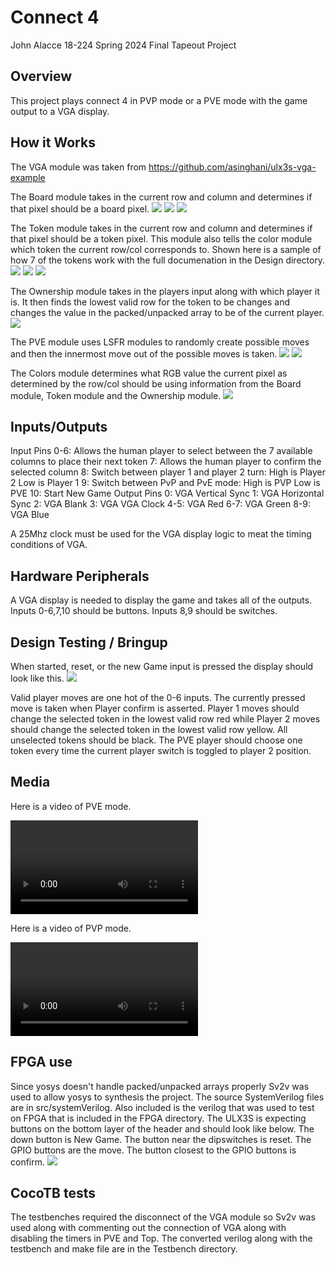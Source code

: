 # Connect 4

John Alacce
18-224 Spring 2024 Final Tapeout Project

## Overview

This project plays connect 4 in PVP mode or a PVE mode with the game output to a VGA display.

## How it Works

The VGA module was taken from https://github.com/asinghani/ulx3s-vga-example

The Board module takes in the current row and column and determines if that pixel should be a board pixel.
![](board1.png)
![](board2.png)
![](board3.PNG)

The Token module takes in the current row and column and determines if that pixel should be a token pixel. This module also tells the color module which token the current row/col corresponds to.
Shown here is a sample of how 7 of the tokens work with the full documenation in the Design directory.
![](token1.PNG)
![](token2.PNG)
![](token3.PNG)

The Ownership module takes in the players input along with which player it is. It then finds the lowest valid row for the token to be changes and changes the value in the packed/unpacked array to be of the current player.
![](Ownership.PNG)

The PVE module uses LSFR modules to randomly create possible moves and then the innermost move out of the possible moves is taken.
![](PVE1.PNG)
![](PVE2.PNG)

The Colors module determines what RGB value the current pixel as determined by the row/col should be using information from the Board module, Token module and the Ownership module.
![](Colors.PNG)

## Inputs/Outputs
Input Pins
0-6: Allows the human player to select between the 7 available columns to place
their next token
7: Allows the human player to confirm the selected column
8: Switch between player 1 and player 2 turn: High is Player 2 Low is Player 1 
9: Switch between PvP and PvE mode: High is PVP Low is PVE
10: Start New Game
Output Pins
0: VGA Vertical Sync
1: VGA Horizontal Sync
2: VGA Blank
3: VGA VGA Clock
4-5: VGA Red
6-7: VGA Green
8-9: VGA Blue

A 25Mhz clock must be used for the VGA display logic to meat the timing conditions of VGA.

## Hardware Peripherals

A VGA display is needed to display the game and takes all of the outputs.
Inputs 0-6,7,10 should be buttons.
Inputs 8,9 should be switches.

## Design Testing / Bringup

When started, reset, or the new Game input is pressed the display should look like this.
![](imageBoard.png)

Valid player moves are one hot of the 0-6 inputs. The currently pressed move is taken when Player confirm is asserted. Player 1 moves should change the selected token in the lowest valid row red while Player 2 moves should change the selected token in the lowest valid row yellow.
All unselected tokens should be black. The PVE player should choose one token every time the current player switch is toggled to player 2 position.

## Media

Here is a video of PVE mode.

![](pve.MP4)

Here is a video of PVP mode.

![](pvp.MP4)

## FPGA use

Since yosys doesn't handle packed/unpacked arrays properly Sv2v was used to allow yosys to synthesis the project. The source SystemVerilog files are in src/systemVerilog. Also included is the verilog that was used to test on FPGA that is included in the FPGA directory.
The ULX3S is expecting buttons on the bottom layer of the header and should look like below. The down button is New Game. The button near the dipswitches is reset. The GPIO buttons are the move. The button closest to the GPIO buttons is confirm.
![](imageFPGA.png)

## CocoTB tests

The testbenches required the disconnect of the VGA module so Sv2v was used along with commenting out the connection of VGA along with disabling the timers in PVE and Top. The converted verilog along with the testbench and make file are in the Testbench directory.
